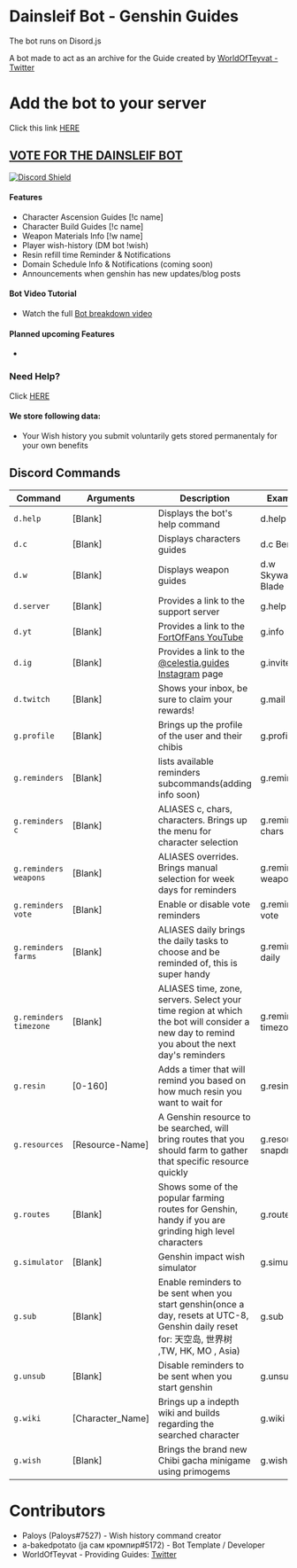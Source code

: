 # Dainsleif Bot - Genshin Guides

The bot runs on Disord.js 

A bot made to act as an archive for the Guide created by [WorldOfTeyvat - Twitter](https://twitter.com/WorldOfTeyvat)

# Add the bot to your server

Click this link [HERE](https://discord.com/api/oauth2/authorize?client_id=872528910301163551&permissions=8&scope=bot%20applications.commands)

## [VOTE FOR THE DAINSLEIF BOT](https://top.gg/bot/872528910301163551/vote)

[![Discord Shield](https://discord.com/api/guilds/847884308353122396/widget.png?style=shield)](https://discord.gg/worldofteyvat)

#### Features

- Character Ascension Guides [!c name]
- Character Build Guides [!c name]
- Weapon Materials Info [!w name]
- Player wish-history (DM bot !wish)
- Resin refill time Reminder & Notifications
- Domain Schedule Info & Notifications (coming soon)
- Announcements when genshin has new updates/blog posts


#### Bot Video Tutorial

- Watch the full [Bot breakdown video](https://youtu.be/b4pmqyxYuQ4)

#### Planned upcoming Features

-

### Need Help?

Click [HERE](https://discord.gg/m2zg7tmsYv)

#### We store following data: 

- Your Wish history you submit voluntarily gets stored permanentaly for your own benefits

## Discord Commands

| Command                        | Arguments                  | Description                                                                                                                                                                          | Example                              |
| ------------------------------ | -------------------------- | ------------------------------------------------------------------------------------------------------------------------------------------------------------------------------------ | ------------------------------------ |
| `d.help`                      | [Blank]                    | Displays the bot's help command | d.help                             |
| `d.c`                      | [Blank]                    | Displays characters guides | d.c Bennett |
| `d.w`                      | [Blank]                    | Displays weapon guides | d.w Skyward Blade                              |
| `d.server`                       | [Blank]                    | Provides a link to the support server                                                                                                                                                         | g.help                               |
| `d.yt`                       | [Blank]                    | Provides a link to the [FortOfFans YouTube](https://www.youtube.com/channel/UCpbcJWPghWocsPb27XnUHkA)                                                                                                                                                        | g.info                               |
| `d.ig`                     | [Blank]                    | Provides a link to the [@celestia.guides Instagram](https://www.instagram.com/celestia.guides/) page                                                                    | g.invite                             |
| `d.twitch`                     | [Blank]                    | Shows your inbox, be sure to claim your rewards!                                                                                                 | g.mail                             |
| `g.profile`                     | [Blank]                    | Brings up the profile of the user and their chibis                                                                                                | g.profile                             |
| `g.reminders`                  | [Blank]                    | lists available reminders subcommands(adding info soon)                                                                                                                              | g.reminders                          |
| `g.reminders c`                | [Blank]                    | ALIASES c, chars, characters. Brings up the menu for character selection                                                                                                             | g.reminders chars                    |
| `g.reminders weapons`          | [Blank]                    | ALIASES overrides. Brings manual selection for week days for reminders                                                                                                               | g.reminders weapons                  |
| `g.reminders vote`          | [Blank]                    | Enable or disable vote reminders                                                                                                              | g.reminders vote                  |
| `g.reminders farms`            | [Blank]                    | ALIASES daily brings the daily tasks to choose and be reminded of, this is super handy                                                                                                | g.reminders daily                    |
| `g.reminders timezone`            | [Blank]                    | ALIASES time, zone, servers. Select your time region at which the bot will consider a new day to remind you about the next day's reminders                                                                                                | g.reminders timezone                    |
| `g.resin`            | [0-160]                    | Adds a timer that will remind you based on how much resin you want to wait for                                                                                                | g.resin 40                   |
| `g.resources`            | [Resource-Name]                    | A Genshin resource to be searched, will bring routes that you should farm to gather that specific resource quickly                                                                                                | g.resource snapdragon                   |
| `g.routes`            | [Blank]                    |Shows some of the popular farming routes for Genshin, handy if you are grinding high level characters                                                                                                | g.routes                   |
| `g.simulator`            | [Blank]                    |Genshin impact wish simulator                                                                                               | g.simulator                   |
| `g.sub`                        | [Blank]                    | Enable reminders to be sent when you start genshin(once a day, resets at UTC-8, Genshin daily reset for: 天空岛, 世界树 ,TW, HK, MO , Asia)                                          | g.sub                                |
| `g.unsub`                      | [Blank]                    | Disable reminders to be sent when you start genshin                                                                                                                                  | g.unsub                              |
| `g.wiki`                         | [Character_Name]                    | Brings up a indepth wiki and builds regarding the searched character                                                                                                                     | g.wiki Klee                                 |
| `g.wish`                         | [Blank]                    | Brings the brand new Chibi gacha minigame using primogems                                                                                                            | g.wish                                 |


# Contributors

- Paloys (Paloys#7527) - Wish history command creator
- a-bakedpotato (ја сам кромпир#5172) - Bot Template / Developer 
- WorldOfTeyvat - Providing Guides: [Twitter](https://twitter.com/WorldOfTeyvat?s=09)